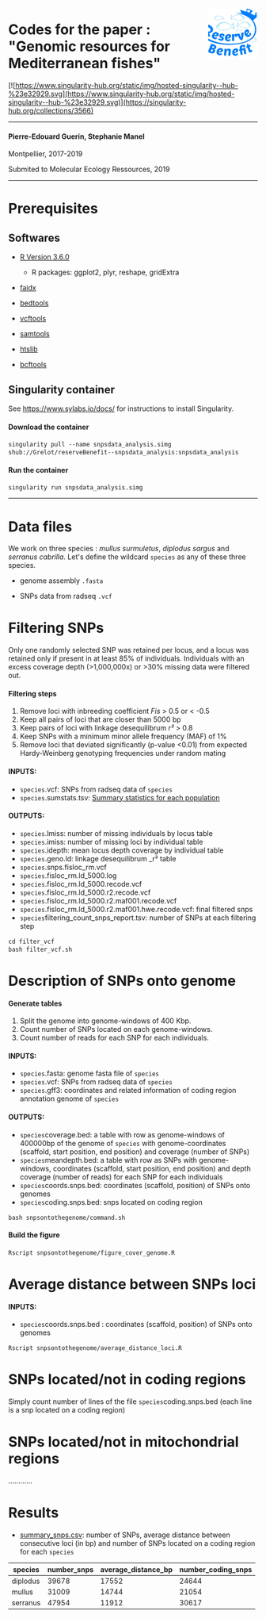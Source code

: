 <a href="https://www.biodiversa.org/1023"><img align="right" width="100" height="100" src="reservebenefit.jpg"></a>

# Codes for the paper : "Genomic resources for Mediterranean fishes"

[![https://www.singularity-hub.org/static/img/hosted-singularity--hub-%23e32929.svg](https://www.singularity-hub.org/static/img/hosted-singularity--hub-%23e32929.svg)](https://singularity-hub.org/collections/3566)

_______________________________________________________________________________



#### Pierre-Edouard Guerin, Stephanie Manel

Montpellier, 2017-2019

Submited to Molecular Ecology Ressources, 2019


_______________________________________________________________________________

# Prerequisites

## Softwares

- [R Version 3.6.0](https://cran.r-project.org/)
	* R packages: ggplot2, plyr, reshape, gridExtra

- [faidx](http://www.htslib.org/doc/faidx.html)

- [bedtools](https://bedtools.readthedocs.io/en/latest/)

- [vcftools](http://vcftools.sourceforge.net/)

- [samtools](http://www.htslib.org/download/)

- [htslib](http://www.htslib.org/download/)

- [bcftools](http://www.htslib.org/download/)



## Singularity container

See https://www.sylabs.io/docs/ for instructions to install Singularity.

#### Download the container

```
singularity pull --name snpsdata_analysis.simg shub://Grelot/reserveBenefit--snpsdata_analysis:snpsdata_analysis
```

#### Run the container

```
singularity run snpsdata_analysis.simg
```

_______________________________________________________________________________


# Data files

We work on three species : _mullus surmuletus_, _diplodus sargus_ and _serranus cabrilla_.
Let's define the wildcard `species` as any of these three species.

* genome assembly `.fasta`

* SNPs data from radseq `.vcf`

# Filtering SNPs

Only one randomly selected SNP was retained per locus, and a locus was retained only if present in at least 85% of individuals. Individuals with an excess coverage depth (>1,000,000x) or >30% missing data were filtered out.

#### Filtering steps
1. Remove loci with inbreeding coefficient _Fis_ > 0.5 or < -0.5
2. Keep all pairs of loci that are closer than 5000 bp
3. Keep pairs of loci with linkage desequilibrum _r²_ > 0.8
3. Keep SNPs with a minimum minor allele frequency (MAF) of 1%
4. Remove loci that deviated significantly (p-value <0.01) from expected Hardy-Weinberg genotyping frequencies under random mating

#### INPUTS:

* `species`.vcf: SNPs from radseq data of `species` 
* `species`.sumstats.tsv: [Summary statistics for each population](http://catchenlab.life.illinois.edu/stacks/manual-v1/#pfiles)


#### OUTPUTS: 

* `species`.lmiss: number of missing individuals by locus table
* `species`.imiss: number of missing loci by individual table
* `species`.idepth: mean locus depth coverage by individual table
* `species`.geno.ld: linkage desequilibrum _r² table
* `species`.snps.fisloc_rm.vcf
* `species`.fisloc_rm.ld_5000.log        
* `species`.fisloc_rm.ld_5000.recode.vcf  
* `species`.fisloc_rm.ld_5000.r2.recode.vcf                 
* `species`.fisloc_rm.ld_5000.r2.maf001.recode.vcf
* `species`.fisloc_rm.ld_5000.r2.maf001.hwe.recode.vcf: final filtered snps
* `species`filtering_count_snps_report.tsv: number of SNPs at each filtering step


```
cd filter_vcf
bash filter_vcf.sh
```

# Description of SNPs onto genome

#### Generate tables

1. Split the genome into genome-windows of 400 Kbp.
2. Count number of SNPs located on each genome-windows.
3. Count number of reads for each SNP for each individuals.

#### INPUTS:
* `species`.fasta: genome fasta file of `species`
* `species`.vcf: SNPs from radseq data of `species`
* `species`.gff3: coordinates and related information of coding region annotation genome of `species`

#### OUTPUTS: 
* `species`coverage.bed: a table with row as genome-windows of 400000bp of the genome of `species` with genome-coordinates (scaffold, start position, end position) and coverage (number of SNPs)
* `species`meandepth.bed: a table with row as SNPs with genome-windows, coordinates (scaffold, start position, end position) and depth coverage (number of reads) for each SNP for each individuals
* `species`coords.snps.bed: coordinates (scaffold, position) of SNPs onto genomes
* `species`coding.snps.bed: snps located on coding region


```
bash snpsontothegenome/command.sh
```

#### Build the figure

```
Rscript snpsontothegenome/figure_cover_genome.R
```

# Average distance between SNPs loci

#### INPUTS:
* `species`coords.snps.bed : coordinates (scaffold, position) of SNPs onto genomes


```
Rscript snpsontothegenome/average_distance_loci.R
```

# SNPs located/not in coding regions

Simply count number of lines of the file `species`coding.snps.bed (each line is a snp located on a coding region)


# SNPs located/not in mitochondrial regions

............


# Results

* [summary_snps.csv](results/summary_snps.csv): number of SNPs, average distance between consecutive loci (in bp) and number of SNPs located on a coding region for each `species`

species   |   number_snps  |   average_distance_bp   |   number_coding_snps
----------|----------------|-------------------------|---------------------
diplodus  |   39678        |   17552                 |   24644
mullus    |  31009         |   14744                 |  21054
serranus  |   47954        |   11912                 |   30617
